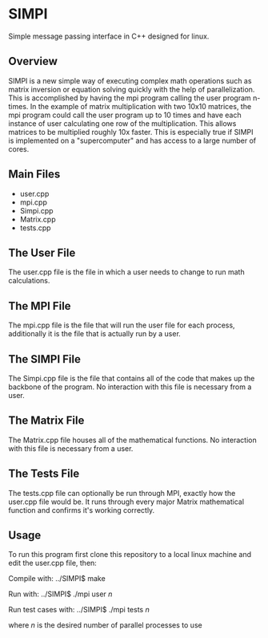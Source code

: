 # SIMPI
Simple message passing interface in C++ designed for linux. 

## Overview
SIMPI is a new simple way of executing complex math operations such as matrix inversion or equation solving quickly with the help of parallelization. This is accomplished by having the mpi program calling the user program n-times. In the example of matrix multiplication with two 10x10 matrices, the mpi program could call the user program up to 10 times and have each instance of user calculating one row of the multiplication. This allows matrices to be multiplied roughly 10x faster. This is especially true if SIMPI is implemented on a "supercomputer" and has access to a large number of cores. 

## Main Files 
* user.cpp
* mpi.cpp
* Simpi.cpp
* Matrix.cpp
* tests.cpp

## The User File
The user.cpp file is the file in which a user needs to change to run math calculations. 

## The MPI File
The mpi.cpp file is the file that will run the user file for each process, additionally it is the file that is actually run by a user.

## The SIMPI File
The Simpi.cpp file is the file that contains all of the code that makes up the backbone of the program. 
No interaction with this file is necessary from a user. 

## The Matrix File
The Matrix.cpp file houses all of the mathematical functions.
No interaction with this file is necessary from a user. 

## The Tests File
The tests.cpp file can optionally be run through MPI, exactly how the user.cpp file would be.
It runs through every major Matrix mathematical function and confirms it's working correctly.

## Usage 
To run this program first clone this repository to a local linux machine and edit the user.cpp file, then:

Compile with:
../SIMPI$ make

Run with:
../SIMPI$ ./mpi user *n*

Run test cases with:
../SIMPI$ ./mpi tests *n*

where *n* is the desired number of parallel processes to use
